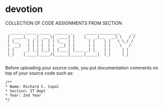 # devotion
COLLECTION OF CODE ASSIGNMENTS FROM SECTION
     
```
  ______ _____ _____  ______ _      _____ _________     __
 |  ____|_   _|  __ \|  ____| |    |_   _|__   __\ \   / /
 | |__    | | | |  | | |__  | |      | |    | |   \ \_/ / 
 |  __|   | | | |  | |  __| | |      | |    | |    \   /  
 | |     _| |_| |__| | |____| |____ _| |_   | |     | |   
 |_|    |_____|_____/|______|______|_____|  |_|     |_|   
                                                                                                                    
``` 
                                               

Before uploading your source code, you put documentation comments on top of your source code such as:

```
/**
* Name: Richard C. Cupal
* Section: IT Dept
* Year: 2nd Year
*/
```
